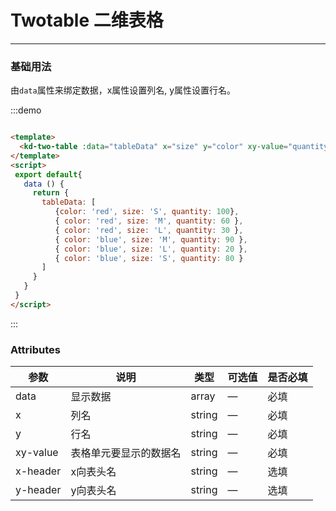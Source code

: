 
# Twotable 二维表格
----
### 基础用法
由`data`属性来绑定数据，x属性设置列名, y属性设置行名。


<div class="demo-box">
  <div class="demo-block">
<two-table :data="tableData" x="size" y="color" xy-value="quantity" x-header="颜色" y-header="尺码" style="width:500px;"></two-table>
  </div>
</div>
<script>
 export default{
   data () {
     return {
       tableData: [
          {color: 'red', size: 'S', quantity: 100},
          { color: 'red', size: 'M', quantity: 60 },
          { color: 'red', size: 'L', quantity: 30 },
          { color: 'blue', size: 'M', quantity: 90 },
          { color: 'blue', size: 'L', quantity: 20 },
          { color: 'blue', size: 'S', quantity: 80 }
       ]
     }
   }
 }
</script>

:::demo
```html

<template>
  <kd-two-table :data="tableData" x="size" y="color" xy-value="quantity" x-header="颜色" y-header="尺码" style="width:500px;"></kd-two-table>
</template>
<script>
 export default{
   data () {
     return {
       tableData: [
          {color: 'red', size: 'S', quantity: 100},
          { color: 'red', size: 'M', quantity: 60 },
          { color: 'red', size: 'L', quantity: 30 },
          { color: 'blue', size: 'M', quantity: 90 },
          { color: 'blue', size: 'L', quantity: 20 },
          { color: 'blue', size: 'S', quantity: 80 }
       ]
     }
   }
 }
</script>
```
:::



### Attributes

| 参数      | 说明          | 类型      | 可选值                           | 是否必填  |
|---------- |-------------- |---------- |--------------------------------  |-------- |
| data | 显示数据 | array | — | 必填 |
| x | 列名 | string | — | 必填 |
| y | 行名 | string | — | 必填 |
| xy-value | 表格单元要显示的数据名 | string | — | 必填 |
| x-header | x向表头名 | string | — | 选填 |
| y-header | y向表头名 | string | — | 选填 |

